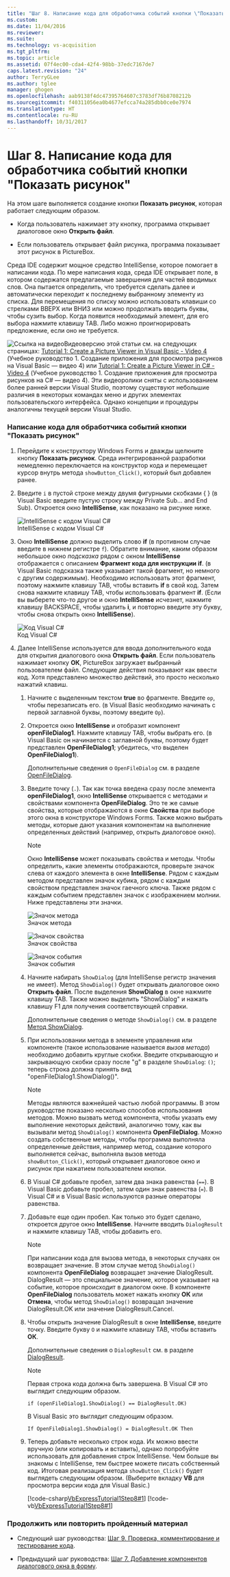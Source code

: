 ```yaml
---
title: "Шаг 8. Написание кода для обработчика событий кнопки \"Показать рисунок\" | Microsoft Docs"
ms.custom: 
ms.date: 11/04/2016
ms.reviewer: 
ms.suite: 
ms.technology: vs-acquisition
ms.tgt_pltfrm: 
ms.topic: article
ms.assetid: 07f4ec00-cda4-42f4-98bb-37edc7167de7
caps.latest.revision: "24"
author: TerryGLee
ms.author: tglee
manager: ghogen
ms.openlocfilehash: aab9138f4dc47395764607c3783df76b8708212b
ms.sourcegitcommit: f40311056ea0b4677efcca74a285dbb0ce0e7974
ms.translationtype: HT
ms.contentlocale: ru-RU
ms.lasthandoff: 10/31/2017
---
```

# <a name="step-8-write-code-for-the-show-a-picture-button-event-handler"></a>Шаг 8. Написание кода для обработчика событий кнопки "Показать рисунок"
На этом шаге выполняется создание кнопки **Показать рисунок**, которая работает следующим образом.  
  
-   Когда пользователь нажимает эту кнопку, программа открывает диалоговое окно **Открыть файл**.  
  
-   Если пользователь открывает файл рисунка, программа показывает этот рисунок в PictureBox.  
  
 Среда IDE содержит мощное средство IntelliSense, которое помогает в написании кода. По мере написания кода, среда IDE открывает поле, в котором содержатся предлагаемые завершения для частей вводимых слов. Она пытается определить, что требуется сделать далее и автоматически переходит к последнему выбранному элементу из списка. Для перемещения по списку можно использовать клавиши со стрелками ВВЕРХ или ВНИЗ или можно продолжать вводить буквы, чтобы сузить выбор. Когда появится необходимый элемент, для его выбора нажмите клавишу TAB. Либо можно проигнорировать предложение, если оно не требуется.  
  
 ![Ссылка на видео](../data-tools/media/playvideo.gif "воспроизвести_видео")Видеоверсию этой статьи см. на следующих страницах: [Tutorial 1: Create a Picture Viewer in Visual Basic - Video 4](http://go.microsoft.com/fwlink/?LinkId=205215) (Учебное руководство 1. Создание приложения для просмотра рисунков на Visual Basic — видео 4) или [Tutorial 1: Create a Picture Viewer in C# - Video 4](http://go.microsoft.com/fwlink/?LinkId=205203) (Учебное руководство 1. Создание приложения для просмотра рисунков на C# — видео 4). Эти видеоролики сняты с использованием более ранней версии Visual Studio, поэтому существуют небольшие различия в некоторых командах меню и других элементах пользовательского интерфейса. Однако концепции и процедуры аналогичны текущей версии Visual Studio.  
  
### <a name="to-write-code-for-the-show-a-picture-button-event-handler"></a>Написание кода для обработчика событий кнопки "Показать рисунок"  
  
1.  Перейдите к конструктору Windows Forms и дважды щелкните кнопку **Показать рисунок**. Среда интегрированной разработки немедленно переключается на конструктор кода и перемещает курсор внутрь метода `showButton_Click()`, который был добавлен ранее.  
  
2.  Введите `i` в пустой строке между двумя фигурными скобками { } (в Visual Basic введите пустую строку между Private Sub… and End Sub). Откроется окно **IntelliSense**, как показано на рисунке ниже.  
  
     ![IntelliSense с кодом Visual C#](../ide/media/express_ifintellisense.png "Express_IfIntellisense")  
IntelliSense с кодом Visual C#  
  
3.  Окно **IntelliSense** должно выделить слово **if** (в противном случае введите в нижнем регистре `f`). Обратите внимание, каким образом небольшое окно *подсказка* рядом с окном **IntelliSense** отображается с описанием **Фрагмент кода для инструкции if**. (в Visual Basic подсказка также указывает такой фрагмент, но немного с другим содержимым). Необходимо использовать этот фрагмент, поэтому нажмите клавишу TAB, чтобы вставить **if** в свой код. Затем снова нажмите клавишу TAB, чтобы использовать фрагмент **if**. (Если вы выберете что-то другое и окно **IntelliSense** исчезнет, нажмите клавишу BACKSPACE, чтобы удалить **i**, и повторно введите эту букву, чтобы снова открыть окно **IntelliSense**).  
  
     ![Код Visual C#](../ide/media/express_highlighttrue.png "Express_HighlightTrue")  
Код Visual C#  
  
4.  Далее IntelliSense используется для ввода дополнительного кода для открытия диалогового окна **Открыть файл**. Если пользователь нажимает кнопку **ОК**, PictureBox загружает выбранный пользователем файл. Следующие действия показывают как ввести код. Хотя представлено множество действий, это просто несколько нажатий клавиш.  
  
    1.  Начните с выделенным текстом **true** во фрагменте. Введите `op`, чтобы перезаписать его. (в Visual Basic необходимо начинать с первой заглавной буквы, поэтому введите `Op`).  
  
    2.  Откроется окно **IntelliSense** и отобразит компонент **openFileDialog1**. Нажмите клавишу TAB, чтобы выбрать его. (в Visual Basic он начинается с заглавной буквы, поэтому будет представлен **OpenFileDialog1**; убедитесь, что выделен **OpenFileDialog1**).  
  
         Дополнительные сведения о `OpenFileDialog` см. в разделе [OpenFileDialog](http://msdn.microsoft.com/library/system.windows.forms.openfiledialog.aspx).  
  
    3.  Введите точку (`.`). Так как точка введена сразу после элемента **openFileDialog1**, окно **IntelliSense** открывается с методами и свойствами компонента **OpenFileDialog**. Это те же самые свойства, которые отображаются в окне **Свойства** при выборе этого окна в конструкторе Windows Forms. Также можно выбрать методы, которые дают указания компонентам на выполнение определенных действий (например, открыть диалоговое окно).  
  
        > [!NOTE]
        >  Окно **IntelliSense** может показывать свойства и методы. Чтобы определить, какие элементы отображаются, проверьте значок слева от каждого элемента в окне **IntelliSense**. Рядом с каждым методом представлен значок кубика, рядом с каждым свойством представлен значок гаечного ключа. Также рядом с каждым событием представлен значок с изображением молнии. Ниже представлены эти значки.  
  
         ![Значок метода](../ide/media/express_iconmethod.png "Express_IconMethod")  
Значок метода  
  
         ![Значок свойства](../ide/media/express_iconproperty.png "Express_IconProperty")  
Значок свойства  
  
         ![Значок события](../ide/media/express_iconevent.png "Express_IconEvent")  
Значок события  
  
    4.  Начните набирать `ShowDialog` (для IntelliSense регистр значения не имеет). Метод `ShowDialog()` будет открывать диалоговое окно **Открыть файл**. После выделения **ShowDialog** в окне нажмите клавишу TAB. Также можно выделить "ShowDialog" и нажать клавишу F1 для получения соответствующей справки.  
  
         Дополнительные сведения о методе `ShowDialog()` см. в разделе [Метод ShowDialog](http://msdn.microsoft.com/library/c7ykbedk.aspx).  
  
    5.  При использовании метода в элементе управления или компоненте (такое использование называется *вызов метода*) необходимо добавить круглые скобки. Введите открывающую и закрывающую скобки сразу после "g" в разделе `ShowDialog`: `()`; теперь строка должна принять вид "openFileDialog1.ShowDialog()".  
  
        > [!NOTE]
        >  Методы являются важнейшей частью любой программы. В этом руководстве показано несколько способов использования методов. Можно вызвать метод компонента, чтобы указать ему выполнение некоторых действий, аналогично тому, как вы вызывали метод `ShowDialog()` компонента **OpenFileDialog**. Можно создать собственные методы, чтобы программа выполняла определенные действия, например метод, создание которого выполняется сейчас, выполняла вызов метода `showButton_Click()`, который открывает диалоговое окно и рисунок при нажатием пользователем кнопки.  
  
    6.  В Visual C# добавьте пробел, затем два знака равенства (`==`). В Visual Basic добавьте пробел, затем один знак равенства (`=`). В Visual C# и в Visual Basic используются разные операторы равенства.  
  
    7.  Добавьте еще один пробел. Как только это будет сделано, откроется другое окно **IntelliSense**. Начните вводить `DialogResult` и нажмите клавишу TAB, чтобы добавить его.  
  
        > [!NOTE]
        >  При написании кода для вызова метода, в некоторых случаях он возвращает значение. В этом случае метод `ShowDialog()` компонента **OpenFileDialog** возвращает значение DialogResult. DialogResult — это специальное значение, которое указывает на событие, которое происходит в диалогом окне. В компоненте **OpenFileDialog** пользователь может нажать кнопку **ОК** или **Отмена**, чтобы метод `ShowDialog()` возвращал значение DialogResult.OK или значение DialogResult.Cancel.  
  
    8.  Чтобы открыть значение DialogResult в окне **IntelliSense**, введите точку. Введите букву `O` и нажмите клавишу TAB, чтобы вставить **ОК**.  
  
         Дополнительные сведения о `DialogResult` см. в разделе [DialogResult](http://msdn.microsoft.com/library/system.windows.forms.dialogresult.aspx).  
  
        > [!NOTE]
        >  Первая строка кода должна быть завершена. В Visual C# это выглядит следующим образом.  
        >   
        >  `if (openFileDialog1.ShowDialog() == DialogResult.OK)`  
        >   
        >  В Visual Basic это выглядит следующим образом.  
        >   
        >  `If OpenFileDialog1.ShowDialog() = DialogResult.OK Then`  
  
    9. Теперь добавьте несколько строк кода. Их можно ввести вручную (или копировать и вставить), однако попробуйте использовать для добавления строк IntelliSense. Чем больше вы знакомы с IntelliSense, тем быстрее можете писать собственный код. Итоговая реализация метода `showButton_Click()` будет выглядеть следующим образом. (Выберите вкладку **VB** для просмотра версии кода для Visual Basic.)  
  
         [!code-csharp[VbExpressTutorial1Step8#1](../ide/codesnippet/CSharp/step-8-write-code-for-the-show-a-picture-button-event-handler_1.cs)]
         [!code-vb[VbExpressTutorial1Step8#1](../ide/codesnippet/VisualBasic/step-8-write-code-for-the-show-a-picture-button-event-handler_1.vb)]  
  
### <a name="to-continue-or-review"></a>Продолжить или повторить пройденный материал  
  
-   Следующий шаг руководства: [Шаг 9. Проверка, комментирование и тестирование кода](../ide/step-9-review-comment-and-test-your-code.md).  
  
-   Предыдущий шаг руководства: [Шаг 7. Добавление компонентов диалогового окна в форму](../ide/step-7-add-dialog-components-to-your-form.md).